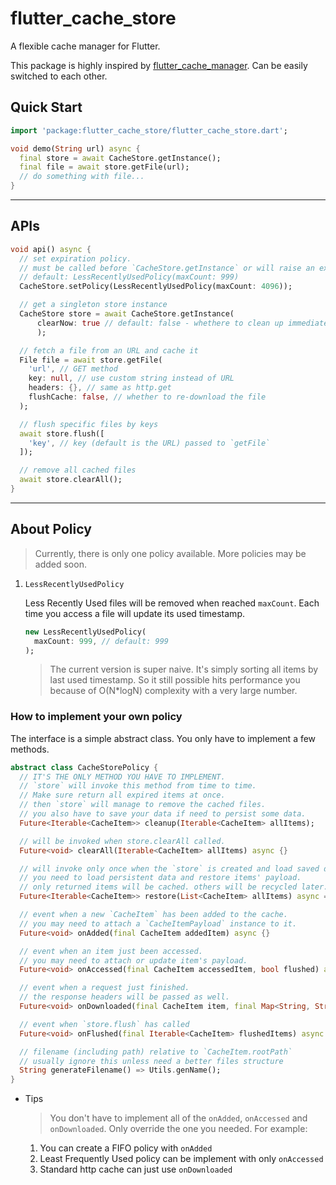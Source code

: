 # flutter_cache_store

A flexible cache manager for Flutter.

This package is highly inspired by [flutter_cache_manager](https://pub.dartlang.org/packages/flutter_cache_manager). Can be easily switched to each other.

## Quick Start

```dart
import 'package:flutter_cache_store/flutter_cache_store.dart';

void demo(String url) async {
  final store = await CacheStore.getInstance();
  final file = await store.getFile(url);
  // do something with file...
}
```

---

## APIs

```dart
void api() async {
  // set expiration policy.
  // must be called before `CacheStore.getInstance` or will raise an exception.
  // default: LessRecentlyUsedPolicy(maxCount: 999)
  CacheStore.setPolicy(LessRecentlyUsedPolicy(maxCount: 4096));

  // get a singleton store instance
  CacheStore store = await CacheStore.getInstance(
      clearNow: true // default: false - whethere to clean up immediately
      );

  // fetch a file from an URL and cache it
  File file = await store.getFile(
    'url', // GET method
    key: null, // use custom string instead of URL
    headers: {}, // same as http.get
    flushCache: false, // whether to re-download the file
  );

  // flush specific files by keys
  await store.flush([
    'key', // key (default is the URL) passed to `getFile`
  ]);

  // remove all cached files
  await store.clearAll();
}
```

---

## About Policy

> Currently, there is only one policy available. More policies may be added soon.

1. `LessRecentlyUsedPolicy`

    Less Recently Used files will be removed when reached `maxCount`. Each time you access a file will update its used timestamp.

    ```dart
    new LessRecentlyUsedPolicy(
      maxCount: 999, // default: 999
    );
    ```

    > The current version is super naive. It's simply sorting all items by last used timestamp. So it still possible hits performance you because of O(N*logN) complexity with a very large number.

### How to implement your own policy

The interface is a simple abstract class. You only have to implement a few methods.

```dart
abstract class CacheStorePolicy {
  // IT'S THE ONLY METHOD YOU HAVE TO IMPLEMENT.
  // `store` will invoke this method from time to time.
  // Make sure return all expired items at once.
  // then `store` will manage to remove the cached files.
  // you also have to save your data if need to persist some data.
  Future<Iterable<CacheItem>> cleanup(Iterable<CacheItem> allItems);

  // will be invoked when store.clearAll called.
  Future<void> clearAll(Iterable<CacheItem> allItems) async {}

  // will invoke only once when the `store` is created and load saved data.
  // you need to load persistent data and restore items' payload.
  // only returned items will be cached. others will be recycled later.
  Future<Iterable<CacheItem>> restore(List<CacheItem> allItems) async => allItems;

  // event when a new `CacheItem` has been added to the cache.
  // you may need to attach a `CacheItemPayload` instance to it.
  Future<void> onAdded(final CacheItem addedItem) async {}

  // event when an item just been accessed.
  // you may need to attach or update item's payload.
  Future<void> onAccessed(final CacheItem accessedItem, bool flushed) async {}

  // event when a request just finished.
  // the response headers will be passed as well.
  Future<void> onDownloaded(final CacheItem item, final Map<String, String> headers) async {}

  // event when `store.flush` has called
  Future<void> onFlushed(final Iterable<CacheItem> flushedItems) async {}

  // filename (including path) relative to `CacheItem.rootPath`
  // usually ignore this unless need a better files structure
  String generateFilename() => Utils.genName();
}
```

* Tips

    > You don't have to implement all of the `onAdded`, `onAccessed` and `onDownloaded`. Only override the one you needed. For example:

    1. You can create a FIFO policy with `onAdded`
    2. Least Frequently Used policy can be implement with only `onAccessed`
    3. Standard http cache can just use `onDownloaded`
